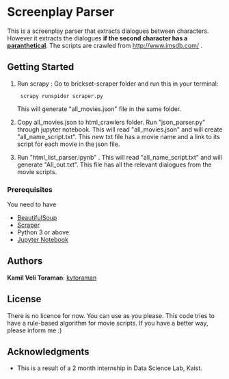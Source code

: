 # Screenplay Parser

This is a screenplay parser that extracts dialogues between characters. However it extracts the dialogues **if the second character has a [paranthetical](http://www.screenwriting.info/08.php)**. The scripts are crawled from http://www.imsdb.com/ . 

## Getting Started

1. Run scrapy : Go to brickset-scraper folder and run this in your terminal: 

		scrapy runspider scraper.py

	This will generate "all_movies.json" file in the same folder.
    
1. Copy all_movies.json to html_crawlers folder. Run "json_parser.py" through jupyter notebook. This will read "all_movies.json" and will create "all_name_script.txt". This new txt file has a movie name and a link to its script for each movie in the json file.

1. Run "html_list_parser.ipynb" . This will read "all_name_script.txt" and will generate "All_out.txt". This file has all the relevant dialogues from the movie scripts.


### Prerequisites

You need to have 

- [BeautifulSoup](https://www.crummy.com/software/BeautifulSoup/bs4/doc/#installing-beautiful-soup)
- [Scraper]()
- Python 3 or above
- [Jupyter Notebook](http://jupyter.org/install.html)

## Authors

**Kamil Veli Toraman**:  [kvtoraman](https://github.com/kvtoraman)

## License

There is no licence for now. You can use as you please. This code tries to have a rule-based algorithm for movie scripts. If you have a better way, please inform me :)

## Acknowledgments

* This is a result of a 2 month internship in Data Science Lab, Kaist. 

